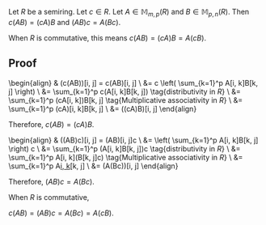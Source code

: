 Let $R$ be a semiring. Let $c \in R$.
Let $A \in \mathbb{M}_{m, p}(R)$ and $B \in \mathbb{M}_{p, n}(R)$.
Then $c(AB) = (cA)B$ and $(AB)c = A(Bc)$.

When $R$ is commutative, this means $c(AB) = (cA)B = A(cB)$.

## Proof

\begin{align}
& (c(AB))[i, j] = c(AB)[i, j]
\\ &= c \left( \sum_{k=1}^p A[i, k]B[k, j] \right)
\\ &= \sum_{k=1}^p c(A[i, k]B[k, j]) \tag{distributivity in $R$}
\\ &= \sum_{k=1}^p (cA[i, k])B[k, j] \tag{Multiplicative associativity in $R$}
\\ &= \sum_{k=1}^p (cA)[i, k]B[k, j]
\\ &= ((cA)B)[i, j]
\end{align}

Therefore, $c(AB) = (cA)B$.

\begin{align}
& ((AB)c)[i, j] = (AB)[i, j]c
\\ &= \left( \sum_{k=1}^p A[i, k]B[k, j] \right) c
\\ &= \sum_{k=1}^p (A[i, k]B[k, j])c \tag{distributivity in $R$}
\\ &= \sum_{k=1}^p A[i, k](B[k, j]c) \tag{Multiplicative associativity in $R$}
\\ &= \sum_{k=1}^p A[i, k](Bc)[k, j]
\\ &= (A(Bc))[i, j]
\end{align}

Therefore, $(AB)c = A(Bc)$.

When $R$ is commutative,

$c(AB) = (AB)c = A(Bc) = A(cB)$.
